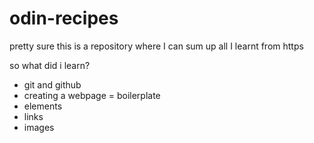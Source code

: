 # odin-recipes
pretty sure this is a repository where I can sum up all I learnt from https

so what did i learn?
- git and github
- creating a webpage = boilerplate
- elements
- links
- images